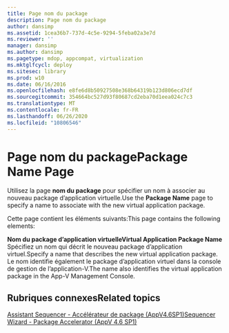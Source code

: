 ```yaml
---
title: Page nom du package
description: Page nom du package
author: dansimp
ms.assetid: 1cea36b7-737d-4c5e-9294-5feba02a3e7d
ms.reviewer: ''
manager: dansimp
ms.author: dansimp
ms.pagetype: mdop, appcompat, virtualization
ms.mktglfcycl: deploy
ms.sitesec: library
ms.prod: w10
ms.date: 06/16/2016
ms.openlocfilehash: e8fe6d8b50927508e368b64319b123d806ecd7df
ms.sourcegitcommit: 354664bc527d93f80687cd2eba70d1eea024c7c3
ms.translationtype: MT
ms.contentlocale: fr-FR
ms.lasthandoff: 06/26/2020
ms.locfileid: "10806546"
---
```

# <span data-ttu-id="1665e-103">Page nom du package</span><span class="sxs-lookup"><span data-stu-id="1665e-103">Package Name Page</span></span>


<span data-ttu-id="1665e-104">Utilisez la page **nom du package** pour spécifier un nom à associer au nouveau package d’application virtuelle.</span><span class="sxs-lookup"><span data-stu-id="1665e-104">Use the **Package Name** page to specify a name to associate with the new virtual application package.</span></span>

<span data-ttu-id="1665e-105">Cette page contient les éléments suivants:</span><span class="sxs-lookup"><span data-stu-id="1665e-105">This page contains the following elements:</span></span>

<a href="" id="virtual-application-package-name"></a>**<span data-ttu-id="1665e-106">Nom du package d’application virtuelle</span><span class="sxs-lookup"><span data-stu-id="1665e-106">Virtual Application Package Name</span></span>**  
<span data-ttu-id="1665e-107">Spécifiez un nom qui décrit le nouveau package d’application virtuel.</span><span class="sxs-lookup"><span data-stu-id="1665e-107">Specify a name that describes the new virtual application package.</span></span> <span data-ttu-id="1665e-108">Le nom identifie également le package d’application virtuel dans la console de gestion de l’application-V.</span><span class="sxs-lookup"><span data-stu-id="1665e-108">The name also identifies the virtual application package in the App-V Management Console.</span></span>

## <span data-ttu-id="1665e-109">Rubriques connexes</span><span class="sxs-lookup"><span data-stu-id="1665e-109">Related topics</span></span>


[<span data-ttu-id="1665e-110">Assistant Sequencer - Accélérateur de package (AppV4.6SP1)</span><span class="sxs-lookup"><span data-stu-id="1665e-110">Sequencer Wizard - Package Accelerator (AppV 4.6 SP1)</span></span>](sequencer-wizard---package-accelerator--appv-46-sp1-.md)

 

 





